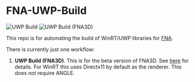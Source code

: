 # FNA-UWP-Build

![UWP Build](https://github.com/clarvalon/FNA-UWP-Build/workflows/UWP%20Build/badge.svg)
![UWP Build (FNA3D)](https://github.com/clarvalon/FNA-UWP-Build/workflows/UWP%20Build%20(FNA3D)/badge.svg)

This repo is for automating the build of WinRT/UWP libraries for [FNA](https://fna-xna.github.io/).

There is currently just one workflow:

1.  **UWP Build (FNA3D)**.  This is for the beta version of FNA3D.  See [here](https://github.com/FNA-XNA/FNA/wiki/BETA:-FNA3D) for details.  For WinRT this uses Directx11 by default as the renderer.  This does *not* require ANGLE.
